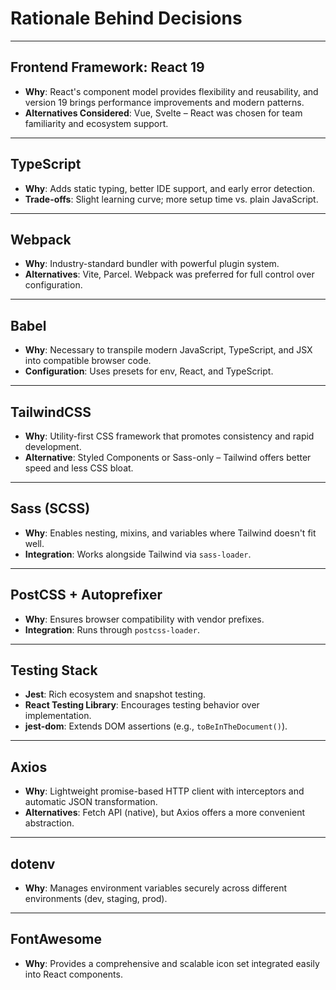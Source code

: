 # Rationale Behind Decisions

---

## Frontend Framework: React 19

- **Why**: React's component model provides flexibility and reusability, and version 19 brings performance improvements and modern patterns.
- **Alternatives Considered**: Vue, Svelte – React was chosen for team familiarity and ecosystem support.

---

## TypeScript

- **Why**: Adds static typing, better IDE support, and early error detection.
- **Trade-offs**: Slight learning curve; more setup time vs. plain JavaScript.

---

## Webpack

- **Why**: Industry-standard bundler with powerful plugin system.
- **Alternatives**: Vite, Parcel. Webpack was preferred for full control over configuration.

---

## Babel

- **Why**: Necessary to transpile modern JavaScript, TypeScript, and JSX into compatible browser code.
- **Configuration**: Uses presets for env, React, and TypeScript.

---

## TailwindCSS

- **Why**: Utility-first CSS framework that promotes consistency and rapid development.
- **Alternative**: Styled Components or Sass-only – Tailwind offers better speed and less CSS bloat.

---

## Sass (SCSS)

- **Why**: Enables nesting, mixins, and variables where Tailwind doesn't fit well.
- **Integration**: Works alongside Tailwind via `sass-loader`.

---

## PostCSS + Autoprefixer

- **Why**: Ensures browser compatibility with vendor prefixes.
- **Integration**: Runs through `postcss-loader`.

---

## Testing Stack

- **Jest**: Rich ecosystem and snapshot testing.
- **React Testing Library**: Encourages testing behavior over implementation.
- **jest-dom**: Extends DOM assertions (e.g., `toBeInTheDocument()`).

---

## Axios

- **Why**: Lightweight promise-based HTTP client with interceptors and automatic JSON transformation.
- **Alternatives**: Fetch API (native), but Axios offers a more convenient abstraction.

---

## dotenv

- **Why**: Manages environment variables securely across different environments (dev, staging, prod).

---

## FontAwesome

- **Why**: Provides a comprehensive and scalable icon set integrated easily into React components.
